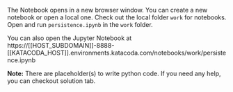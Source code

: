 The Notebook opens in a new browser window. You can create a new notebook or open a local one. Check out the local folder `work` for notebooks. Open and run `persistence.ipynb` in the `work` folder.

You can also open the Jupyter Notebook at https://[[HOST_SUBDOMAIN]]-8888-[[KATACODA_HOST]].environments.katacoda.com/notebooks/work/persistence.ipynb

**Note:**
There are placeholder(s) to write python code. If you need any help, you can checkout solution tab.